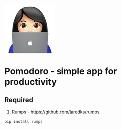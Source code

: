 ![GitHub Logo](icons.png)
# **Pomodoro - simple app for productivity** #

## Required ##
1. Rumps - https://github.com/jaredks/rumps
```python 
pip install rumps
```
